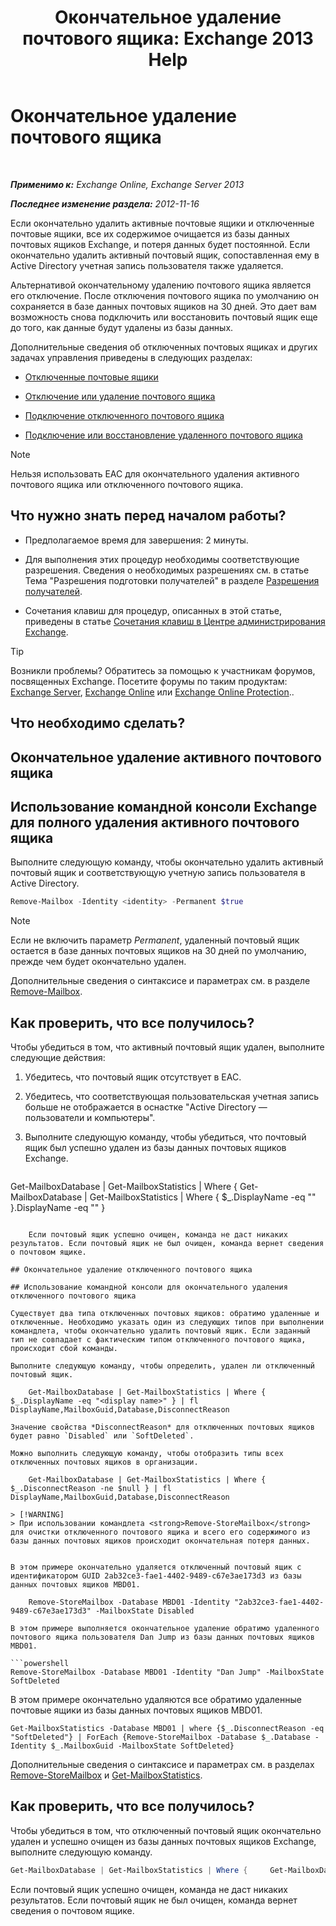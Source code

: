 ﻿---
title: 'Окончательное удаление почтового ящика: Exchange 2013 Help'
TOCTitle: Окончательное удаление почтового ящика
ms:assetid: df35765a-0bef-4561-9846-d91d69c0269c
ms:mtpsurl: https://technet.microsoft.com/ru-ru/library/JJ863440(v=EXCHG.150)
ms:contentKeyID: 50556493
ms.date: 04/30/2018
mtps_version: v=EXCHG.150
ms.translationtype: HT
---

# Окончательное удаление почтового ящика

 

_**Применимо к:** Exchange Online, Exchange Server 2013_

_**Последнее изменение раздела:** 2012-11-16_

Если окончательно удалить активные почтовые ящики и отключенные почтовые ящики, все их содержимое очищается из базы данных почтовых ящиков Exchange, и потеря данных будет постоянной. Если окончательно удалить активный почтовый ящик, сопоставленная ему в Active Directory учетная запись пользователя также удаляется.

Альтернативой окончательному удалению почтового ящика является его отключение. После отключения почтового ящика по умолчанию он сохраняется в базе данных почтовых ящиков на 30 дней. Это дает вам возможность снова подключить или восстановить почтовый ящик еще до того, как данные будут удалены из базы данных.

Дополнительные сведения об отключенных почтовых ящиках и других задачах управления приведены в следующих разделах:

  - [Отключенные почтовые ящики](disconnected-mailboxes-exchange-2013-help.md)

  - [Отключение или удаление почтового ящика](disable-or-delete-a-mailbox-exchange-2013-help.md)

  - [Подключение отключенного почтового ящика](connect-a-disabled-mailbox-exchange-2013-help.md)

  - [Подключение или восстановление удаленного почтового ящика](connect-or-restore-a-deleted-mailbox-exchange-2013-help.md)

> [!NOTE]  
> Нельзя использовать EAC для окончательного удаления активного почтового ящика или отключенного почтового ящика.


## Что нужно знать перед началом работы?

  - Предполагаемое время для завершения: 2 минуты.

  - Для выполнения этих процедур необходимы соответствующие разрешения. Сведения о необходимых разрешениях см. в статье Тема "Разрешения подготовки получателей" в разделе [Разрешения получателей](recipients-permissions-exchange-2013-help.md).

  - Сочетания клавиш для процедур, описанных в этой статье, приведены в статье [Сочетания клавиш в Центре администрирования Exchange](keyboard-shortcuts-in-the-exchange-admin-center-exchange-online-protection-help.md).

> [!TIP]  
> Возникли проблемы? Обратитесь за помощью к участникам форумов, посвященных Exchange. Посетите форумы по таким продуктам: <a href="https://go.microsoft.com/fwlink/p/?linkid=60612">Exchange Server</a>, <a href="https://go.microsoft.com/fwlink/p/?linkid=267542">Exchange Online</a> или <a href="https://go.microsoft.com/fwlink/p/?linkid=285351">Exchange Online Protection</a>..


## Что необходимо сделать?

## Окончательное удаление активного почтового ящика

## Использование командной консоли Exchange для полного удаления активного почтового ящика

Выполните следующую команду, чтобы окончательно удалить активный почтовый ящик и соответствующую учетную запись пользователя в Active Directory.

```powershell
Remove-Mailbox -Identity <identity> -Permanent $true
```

> [!NOTE]  
> Если не включить параметр <em>Permanent</em>, удаленный почтовый ящик остается в базе данных почтовых ящиков на 30 дней по умолчанию, прежде чем будет окончательно удален.


Дополнительные сведения о синтаксисе и параметрах см. в разделе [Remove-Mailbox](https://technet.microsoft.com/ru-ru/library/aa995948\(v=exchg.150\)).

## Как проверить, что все получилось?

Чтобы убедиться в том, что активный почтовый ящик удален, выполните следующие действия:

1.  Убедитесь, что почтовый ящик отсутствует в EAC.

2.  Убедитесь, что соответствующая пользовательская учетная запись больше не отображается в оснастке "Active Directory — пользователи и компьютеры".

3.  Выполните следующую команду, чтобы убедиться, что почтовый ящик был успешно удален из базы данных почтовых ящиков Exchange.
    
    ```powershell
Get-MailboxDatabase | Get-MailboxStatistics | Where {         Get-MailboxDatabase | Get-MailboxStatistics | Where { $_.DisplayName -eq "<display name>" }.DisplayName -eq "<display name>" }
```
    
    Если почтовый ящик успешно очищен, команда не даст никаких результатов. Если почтовый ящик не был очищен, команда вернет сведения о почтовом ящике.

## Окончательное удаление отключенного почтового ящика

## Использование командной консоли для окончательного удаления отключенного почтового ящика

Существует два типа отключенных почтовых ящиков: обратимо удаленные и отключенные. Необходимо указать один из следующих типов при выполнении командлета, чтобы окончательно удалить почтовый ящик. Если заданный тип не совпадает с фактическим типом отключенного почтового ящика, происходит сбой команды.

Выполните следующую команду, чтобы определить, удален ли отключенный почтовый ящик.

    Get-MailboxDatabase | Get-MailboxStatistics | Where { $_.DisplayName -eq "<display name>" } | fl DisplayName,MailboxGuid,Database,DisconnectReason

Значение свойства *DisconnectReason* для отключенных почтовых ящиков будет равно `Disabled` или `SoftDeleted`.

Можно выполнить следующую команду, чтобы отобразить типы всех отключенных почтовых ящиков в организации.

    Get-MailboxDatabase | Get-MailboxStatistics | Where { $_.DisconnectReason -ne $null } | fl DisplayName,MailboxGuid,Database,DisconnectReason

> [!WARNING]  
> При использовании командлета <strong>Remove-StoreMailbox</strong> для очистки отключенного почтового ящика и всего его содержимого из базы данных почтовых ящиков происходит окончательная потеря данных.


В этом примере окончательно удаляется отключенный почтовый ящик с идентификатором GUID 2ab32ce3-fae1-4402-9489-c67e3ae173d3 из базы данных почтовых ящиков MBD01.

    Remove-StoreMailbox -Database MBD01 -Identity "2ab32ce3-fae1-4402-9489-c67e3ae173d3" -MailboxState Disabled

В этом примере выполняется окончательное удаление обратимо удаленного почтового ящика пользователя Dan Jump из базы данных почтовых ящиков MBD01.

```powershell
Remove-StoreMailbox -Database MBD01 -Identity "Dan Jump" -MailboxState SoftDeleted
```

В этом примере окончательно удаляются все обратимо удаленные почтовые ящики из базы данных почтовых ящиков MBD01.

    Get-MailboxStatistics -Database MBD01 | where {$_.DisconnectReason -eq "SoftDeleted"} | ForEach {Remove-StoreMailbox -Database $_.Database -Identity $_.MailboxGuid -MailboxState SoftDeleted}

Дополнительные сведения о синтаксисе и параметрах см. в разделах [Remove-StoreMailbox](https://technet.microsoft.com/ru-ru/library/ff829913\(v=exchg.150\)) и [Get-MailboxStatistics](https://technet.microsoft.com/ru-ru/library/bb124612\(v=exchg.150\)).

## Как проверить, что все получилось?

Чтобы убедиться в том, что отключенный почтовый ящик окончательно удален и успешно очищен из базы данных почтовых ящиков Exchange, выполните следующую команду.

```powershell
Get-MailboxDatabase | Get-MailboxStatistics | Where {     Get-MailboxDatabase | Get-MailboxStatistics | Where { $_.DisplayName -eq "<display name>" }.DisplayName -eq "<display name>" }
```

Если почтовый ящик успешно очищен, команда не даст никаких результатов. Если почтовый ящик не был очищен, команда вернет сведения о почтовом ящике.

